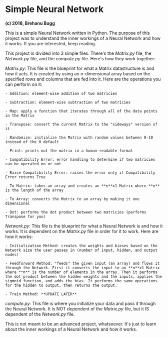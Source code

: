 # Simple Neural Network
**(c) 2018, Brehanu Bugg**

This is a simple Neural Network written in Python. The purpose of this project was to understand the inner workings of a Neural Network and how it works. If you are interested, keep reading.

This project is divided into 3 simple files. There's the *Matrix.py* file, the *Network.py* file, and the *compute.py* file. Here's how they work together:

  *Matrix.py*: This file is the blueprint for what a Matrix datastructure is and how it acts. It is created by using an n-dimensional array based on the specified rows and columns that are fed into it. Here are the operations you can perform on it:
  
    - Addition: element-wise addition of two matricies
    
    - Subtraction: element-wise subtraction of two matricies
    
    - Map: apply a function that iterates through all of the data points in the Matrix
    
    - Transpose: convert the current Matrix to the "sideways" version of it
    
    - Randomize: initialize the Matrix with random values between 0-10 instead of the 0 default
    
    - Print: prints out the matrix in a human-readable format
    
    - Compatibility Error: error handling to determine if two matricies can be operated on or not
    
    - Raise Compatibility Error: raises the error only if Compatibility Error returns True
    
    - To Matrix: takes an array and creates an **n**x1 Matrix where **n** is the length of the array
    
    - To Array: converts the Matrix to an array by making it one dimensional
    
    - Dot: performs the dot product between two matricies (performs Transpose for you)

  *Network.py*: This file is the blueprint for what a Neural Network is and how it works. It is dependent on the *Matrix.py* file in order for it to work. Here are how it works:
  
    - Initialization Method: creates the weights and biases based on the Network size the user passes in (number of input, hidden, and output nodes)
    
    - Feedforward Method: "feeds" the given input (an array) and flows it through the Network. First it converts the input to an **n**x1 Matrix where **n** is the number of elements in the array. Then it performs the dot product between the hidden weights and the inputs, applies the sigmoid function, and adds the bias. It performs the same operations for the hidden to output, then returns the output.
    
    - Train Method: **UPDATE LATER**
    
  *compute.py*: This file is where you initialize your data and pass it through the Neural Network. It is NOT dependent of the *Matrix.py* file, but it IS dependent of the *Network.py* file.
  
This is not meant to be an advanced project, whatsoever. It's just to learn about the inner workings of a Neural Network and how it works. 
